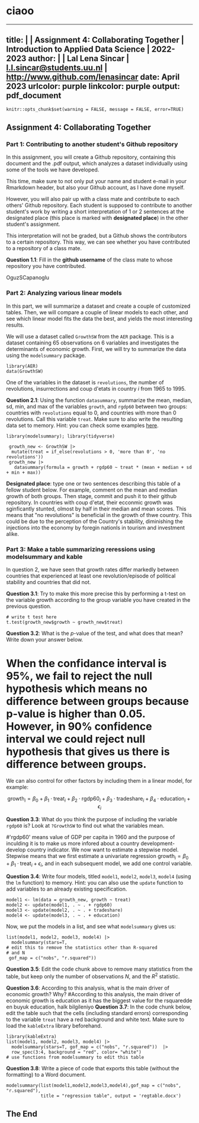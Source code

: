 # ciaoo
---
title: | 
  | Assignment 4: Collaborating Together
  | Introduction to Applied Data Science
  | 2022-2023
author: |
  | Lal Lena Sincar
  | l.l.sincar@students.uu.nl
  | http://www.github.com/lenasincar
date: April 2023
urlcolor: purple
linkcolor: purple
output: 
  pdf_document
---

```{r setup, include = FALSE}
knitr::opts_chunk$set(warning = FALSE, message = FALSE, error=TRUE)
```

## Assignment 4: Collaborating Together 

### Part 1: Contributing to another student's Github repository

In this assignment, you will create a Github repository, containing this document and the .pdf output, which analyzes a dataset individually using some of the tools we have developed. 

This time, make sure to not only put your name and student e-mail in your Rmarkdown header, but also your Github account, as I have done myself. 

However, you will also pair up with a class mate and contribute to each others' Github repository. Each student is supposed to contribute to another student's work by writing a short interpretation of 1 or 2 sentences at the designated place (this place is marked with **designated place**) in the other student's assignment. 

This interpretation will not be graded, but a Github shows the contributors to a certain repository. This way, we can see whether you have contributed to a repository of a class mate. 

**Question 1.1**: Fill in the __github username__ of the class mate to whose repository you have contributed. 

OguzSCapanoglu

### Part 2: Analyzing various linear models

In this part, we will summarize a dataset and create a couple of customized tables. Then, we will compare a couple of linear models to each other, and see which linear model fits the data the best, and yields the most interesting results.

We will use a dataset called `GrowthSW` from the `AER` package. This is a dataset containing 65 observations on 6 variables and investigates the determinants of economic growth. First, we will try to summarize the data using the `modelsummary` package. 

```{r, warning=FALSE, message=FALSE}
library(AER)
data(GrowthSW)
```

One of the variables in the dataset is `revolutions`, the number of revolutions, insurrections and coup d'etats in country $i$ from 1965 to 1995.

**Question 2.1**: Using the function `datasummary`, summarize the mean, median, sd, min, and max of the variables `growth`, and `rgdp60` between two groups: countries with `revolutions` equal to 0, and countries with more than 0 revolutions. Call this variable `treat`. Make sure to also write the resulting data set to memory. Hint: you can check some examples [here](https://vincentarelbundock.github.io/modelsummary/articles/datasummary.html#datasummary).

```{r}
library(modelsummary); library(tidyverse)

 growth_new <- GrowthSW |> 
  mutate(treat = if_else(revolutions > 0, 'more than 0', 'no revolutions'))
 growth_new |>
   datasummary(formula = growth + rgdp60 ~ treat * (mean + median + sd + min + max))
```

**Designated place**: type one or two sentences describing this table of a fellow student below. For example, comment on the mean and median growth of both groups. Then stage, commit and push it to their github repository. 
In countries with coup d'etat, their ecconmic growth was sginficantly stunted, olmost by half in their median and mean scores. This means that "no revolutions" is beneficial in the growth of thwe country. This could be due to the perception of the Country's stability, diminishing the injections into the economy by foregin nationls in tourism and investment alike. 

### Part 3: Make a table summarizing reressions using modelsummary and kable

In question 2, we have seen that growth rates differ markedly between countries that experienced at least one revolution/episode of political stability and countries that did not. 

**Question 3.1**: Try to make this more precise this by performing a t-test on the variable growth according to the group variable you have created in the previous question. 

```{r}
# write t test here
t.test(growth_new$growth ~ growth_new$treat)

```

**Question 3.2**: What is the $p$-value of the test, and what does that mean? Write down your answer below.
# When the confidance interval is 95%, we fail to reject the null hypothesis which means no difference between groups because p-value is higher than 0.05. However, in 90% confidence interval we could reject null hypothesis that gives us there is difference between groups.

We can also control for other factors by including them in a linear model, for example:

$$
\text{growth}_i = \beta_0 + \beta_1 \cdot \text{treat}_i + \beta_2 \cdot \text{rgdp60}_i + \beta_3 \cdot \text{tradeshare}_i + \beta_4 \cdot \text{education}_i + \epsilon_i
$$

**Question 3.3**: What do you think the purpose of including the variable `rgdp60` is? Look at `?GrowthSW` to find out what the variables mean. 

#'rgdp60' means value of GDP per capita in 1960 and the purpose of inculding it is to make us more infored about a country development- develop country indicator.
We now want to estimate a stepwise model. Stepwise means that we first estimate a univariate regression $\text{growth}_i = \beta_0 + \beta_1 \cdot \text{treat}_i + \epsilon_i$, and in each subsequent model, we add one control variable. 

**Question 3.4**: Write four models, titled `model1`, `model2`, `model3`, `model4` (using the `lm` function) to memory. Hint: you can also use the `update` function to add variables to an already existing specification.

```{r}
model1 <- lm(data = growth_new, growth ~ treat)
model2 <- update(model1, . ~ . + rgdp60)
model3 <- update(model2, . ~ . + tradeshare)
model4 <- update(model3, . ~ . + education)
```

Now, we put the models in a list, and see what `modelsummary` gives us:

```{r}
list(model1, model2, model3, model4) |>
  modelsummary(stars=T,
# edit this to remove the statistics other than R-squared
# and N
 gof_map = c("nobs", "r.squared")) 

```

**Question 3.5**: Edit the code chunk above to remove many statistics from the table, but keep only the number of observations $N$, and the $R^2$ statistic. 

**Question 3.6**: According to this analysis, what is the main driver of economic growth? Why?
#According to this analysis, the main driver of economic growth is education as it has the biggest value for the rsquaredde en buyuk education, halk bilgileniyo 
**Question 3.7**: In the code chunk below, edit the table such that the cells (including standard errors) corresponding to the variable `treat` have a red background and white text. Make sure to load the `kableExtra` library beforehand.

```{r}
library(kableExtra)
list(model1, model2, model3, model4) |>
  modelsummary(stars=T, gof_map = c("nobs", "r.squared"))  |>
  row_spec(3:4, background = "red", color= "white")
# use functions from modelsummary to edit this table

```

**Question 3.8**: Write a piece of code that exports this table (without the formatting) to a Word document. 

```{r}
modelsummary(list(model1,model2,model3,model4),gof_map = c("nobs", "r.squared"),
             title = "regression table", output = 'regtable.docx') 
```

## The End
